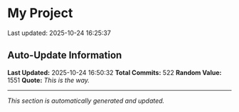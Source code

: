# My Project


Last updated: 2025-10-24 16:25:37

















































































































































































































































































































































































































































































































































































































































































































































































































































































































































## Auto-Update Information

**Last Updated:** 2025-10-24 16:50:32
**Total Commits:** 522
**Random Value:** 1551
**Quote:** _This is the way._

---
_This section is automatically generated and updated._